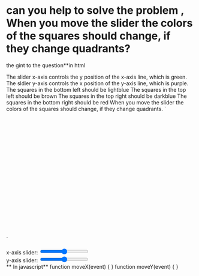 
# can you help to solve the problem , When you move the slider the colors of the squares should change, if they change quadrants?

the gint to the question**in html

The slider x-axis controls the y position of the x-axis line, which is green.
The sldier y-axis controls the x position of the y-axis line, which is purple.
The squares in the bottom left should be lightblue
The squares in the top left should be brown
The squares in the top right should be darkblue
The squares in the bottom right should be red
When you move the slider the colors of the squares should change, if they change quadrants.
`
<svg width="300" height="300">
<g id="field"></g>
<g id="x_axis"></g>
<g id="y_axis"></g>

</svg><br>`

  x-axis slider: <input id="xslider" type="range" min="0" max="300" value="150" oninput="moveX(event)"><br>     y-axis slider: <input id="yslider" type="range" min="0" max="300" value="150" oninput="moveY(event)"><br>
**
In javascript**
function moveX(event) { } function moveY(event) { }

        